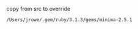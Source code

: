 copy from src to override

```% bundle info --path minima
/Users/jrowe/.gem/ruby/3.1.3/gems/minima-2.5.1
```
